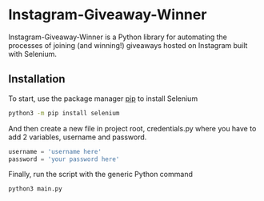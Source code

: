 # Instagram-Giveaway-Winner

Instagram-Giveaway-Winner is a Python library for automating the processes of joining (and winning!) giveaways hosted on Instagram built with Selenium.

## Installation

To start, use the package manager [pip](https://pip.pypa.io/en/stable/) to install Selenium
```bash
python3 -m pip install selenium
```
And then create a new file in project root, credentials.py where you have to add
2 variables, username and password.
```python
username = 'username here'
password = 'your password here'
```
Finally, run the script with the generic Python command
```bash
python3 main.py
```


